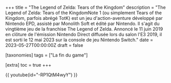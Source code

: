 +++
title = "The Legend of Zelda: Tears of the Kingdom"
description = "The Legend of Zelda: Tears of the KingdomNote 1 (ou simplement Tears of the Kingdom, parfois abrégé TotK) est un jeu d'action-aventure développé par Nintendo EPD, assisté par Monolith Soft et édité par Nintendo. Il s'agit du vingtième jeu de la franchise The Legend of Zelda. Annoncé le 11 juin 2019 en clôture de l'émission Nintendo Direct diffusée lors du salon l'E3 2019, il est sorti le 12 mai 2023 sur la console de jeu Nintendo Switch."
date = 2023-05-27T00:00:00Z
draft = false

[taxonomies]
tags = ["La fin du game"]

[extra]
toc = true
+++

{{ youtube(id="-RP1QtM4wyY") }}
